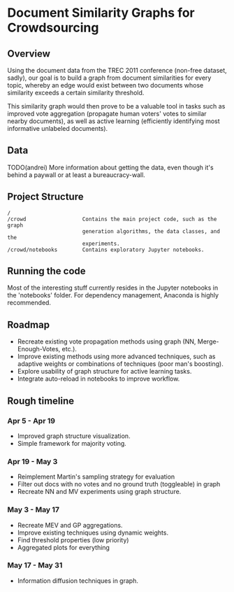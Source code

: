 # Document Similarity Graphs for Crowdsourcing


## Overview

Using the document data from the TREC 2011 conference (non-free dataset, sadly),
our goal is to build a graph from document similarities for every topic,
whereby an edge would exist between two documents whose similarity exceeds
a certain similarity threshold.

This similarity graph would then prove to be a valuable tool in tasks such as
improved vote aggregation (propagate human voters' votes to similar nearby
documents), as well as active learning (efficiently identifying most
informative unlabeled documents).


## Data

TODO(andrei) More information about getting the data, even though it's behind
a paywall or at least a bureaucracy-wall.


## Project Structure

```
/
/crowd                  Contains the main project code, such as the graph
                        generation algorithms, the data classes, and the
                        experiments.
/crowd/notebooks        Contains exploratory Jupyter notebooks.
```

## Running the code

Most of the interesting stuff currently resides in the Jupyter notebooks in the
'notebooks' folder. For dependency management, Anaconda is highly recommended.


## Roadmap

 * Recreate existing vote propagation methods using graph (NN,
   Merge-Enough-Votes, etc.).
 * Improve existing methods using more advanced techniques, such as adaptive
   weights or combinations of techniques (poor man's boosting).
 * Explore usability of graph structure for active learning tasks.
 * Integrate auto-reload in notebooks to improve workflow.

## Rough timeline

### Apr 5 - Apr 19
 * Improved graph structure visualization.
 * Simple framework for majority voting.

### Apr 19 - May 3
 * Reimplement Martin's sampling strategy for evaluation
 * Filter out docs with no votes and no ground truth (toggleable) in graph
 * Recreate NN and MV experiments using graph structure.

### May 3 - May 17
 * Recreate MEV and GP aggregations.
 * Improve existing techniques using dynamic weights.
 * Find threshold properties (low priority)
 * Aggregated plots for everything

### May 17 - May 31
 * Information diffusion techniques in graph.

### 
